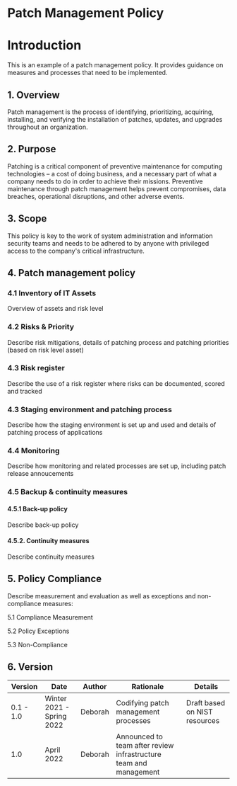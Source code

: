 # Patch Management Policy

# Introduction

This is an example of a patch management policy. It provides guidance on measures and processes that need to be implemented.

## 1. Overview

Patch management is the process of identifying, prioritizing, acquiring, installing, and verifying the installation of patches, updates, and upgrades throughout an organization.

## 2. Purpose

Patching is a critical component of preventive maintenance for computing technologies – a cost of doing business, and a necessary part of what a company needs to do in order to achieve their missions. Preventive maintenance through patch management helps prevent compromises, data breaches, operational disruptions, and other adverse events.

## 3. Scope

This policy is key to the work of system administration and information security teams and needs to be adhered to by anyone with privileged access to the company's critical infrastructure. 

## 4. Patch management policy

### 4.1 Inventory of IT Assets

Overview of assets and risk level

### 4.2 Risks & Priority

Describe risk mitigations, details of patching process and patching priorities (based on risk level asset)

### 4.3 Risk register

Describe the use of a risk register where risks can be documented, scored and tracked

### 4.3 Staging environment and patching process

Describe how the staging environment is set up and used and details of patching process of applications 

### 4.4 Monitoring

Describe how monitoring and related processes are set up, including patch release annoucements

### 4.5 Backup & continuity measures

#### 4.5.1 Back-up policy

Describe back-up policy

#### 4.5.2. Continuity measures

Describe continuity measures

## 5. Policy Compliance

Describe measurement and evaluation as well as exceptions and non-compliance measures:

5.1 Compliance Measurement

5.2 Policy Exceptions

5.3 Non-Compliance

## 6. Version 

| Version | Date | Author | Rationale | Details |
| ------ | ------ | ------ | ------ | ------ |
| 0.1 - 1.0 | Winter 2021 - Spring 2022 | Deborah | Codifying patch management processes | Draft based on NIST resources
| 1.0 | April 2022 | Deborah | Announced to team after review infrastructure team and management | 

